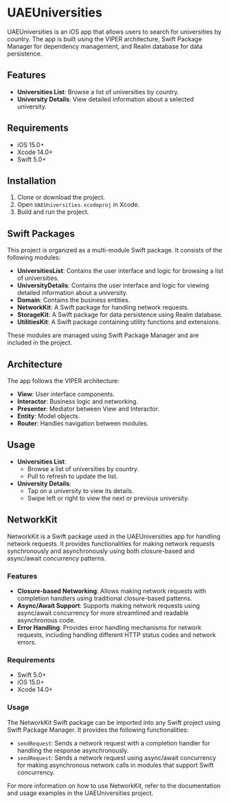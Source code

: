 # UAEUniversities

UAEUniversities is an iOS app that allows users to search for universities by country. The app is built using the VIPER architecture, Swift Package Manager for dependency management, and Realm database for data persistence.

## Features

- **Universities List**: Browse a list of universities by country.
- **University Details**: View detailed information about a selected university.

## Requirements

- iOS 15.0+
- Xcode 14.0+
- Swift 5.0+

## Installation

1. Clone or download the project.
2. Open `UAEUniversities.xcodeproj` in Xcode.
3. Build and run the project.

## Swift Packages

This project is organized as a multi-module Swift package. It consists of the following modules:

- **UniversitiesList**: Contains the user interface and logic for browsing a list of universities.
- **UniversityDetails**: Contains the user interface and logic for viewing detailed information about a university.
- **Domain**: Contains the business entities.
- **NetworkKit**: A Swift package for handling network requests.
- **StorageKit**: A Swift package for data persistence using Realm database.
- **UtilitiesKit**: A Swift package containing utility functions and extensions.

These modules are managed using Swift Package Manager and are included in the project.

## Architecture

The app follows the VIPER architecture:

- **View**: User interface components.
- **Interactor**: Business logic and networking.
- **Presenter**: Mediator between View and Interactor.
- **Entity**: Model objects.
- **Router**: Handles navigation between modules.

## Usage

- **Universities List**: 
  - Browse a list of universities by country.
  - Pull to refresh to update the list.
- **University Details**: 
  - Tap on a university to view its details.
  - Swipe left or right to view the next or previous university.

## NetworkKit

NetworkKit is a Swift package used in the UAEUniversities app for handling network requests. It provides functionalities for making network requests synchronously and asynchronously using both closure-based and async/await concurrency patterns.

### Features

- **Closure-based Networking**: Allows making network requests with completion handlers using traditional closure-based patterns.
- **Async/Await Support**: Supports making network requests using async/await concurrency for more streamlined and readable asynchronous code.
- **Error Handling**: Provides error handling mechanisms for network requests, including handling different HTTP status codes and network errors.

### Requirements

- Swift 5.0+
- iOS 15.0+
- Xcode 14.0+

### Usage

The NetworkKit Swift package can be imported into any Swift project using Swift Package Manager. It provides the following functionalities:

- `sendRequest`: Sends a network request with a completion handler for handling the response asynchronously.
- `sendRequest`: Sends a network request using async/await concurrency for making asynchronous network calls in modules that support Swift concurrency.

For more information on how to use NetworkKit, refer to the documentation and usage examples in the UAEUniversities project.
